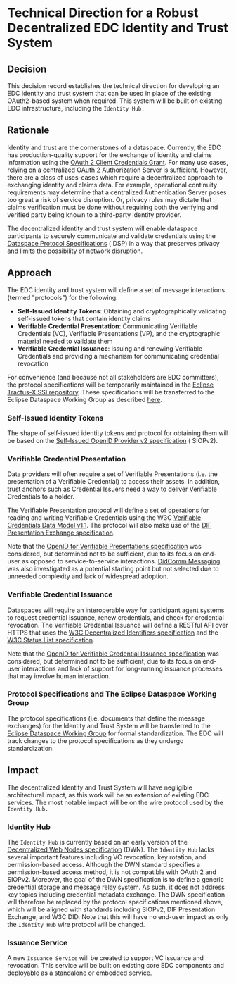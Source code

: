 # Technical Direction for a Robust Decentralized EDC Identity and Trust System

## Decision

This decision record establishes the technical direction for developing an EDC identity and trust system that can be
used in
place of the existing OAuth2-based system when required. This system will be built on existing EDC infrastructure,
including the `Identity Hub.`

## Rationale

Identity and trust are the cornerstones of a dataspace. Currently, the EDC has production-quality support for the
exchange of identity and claims information using
the [OAuth 2 Client Credentials Grant](https://datatracker.ietf.org/doc/html/rfc6749#section-4.4). For many use cases,
relying on a centralized OAuth 2 Authorization Server is sufficient. However, there are a class of uses-cases which
require a decentralized approach to exchanging identity and claims data. For example, operational continuity
requirements may determine that a centralized Authentication Server poses too great a risk of service disruption. Or,
privacy rules may dictate that claims verification must be done without requiring both the verifying and verified party
being
known to a third-party identity provider.

The decentralized identity and trust system will enable dataspace participants to securely communicate and validate
credentials using
the [Dataspace Protocol Specifications](https://github.com/International-Data-Spaces-Association/ids-specification) (
DSP) in a way that preserves privacy and limits the possibility of network disruption.

## Approach

The EDC identity and trust system will define a set of message interactions (termed "protocols") for the following:

- **Self-Issued Identity Tokens**: Obtaining and cryptographically validating self-issued tokens that contain identity
  claims
- **Verifiable Credential Presentation**: Communicating Verifiable Credentials (VC), Verifiable Presentations (VP), and
  the cryptographic material needed to validate them
- **Verifiable Credential Issuance**: Issuing and renewing Verifiable Credentials and providing a mechanism for
  communicating credential revocation

For convenience (and because not all stakeholders are EDC committers), the protocol specifications will be temporarily
maintained in the [Eclipse Tractus-X SSI repository](https://github.com/eclipse-tractusx/ssi-docu). These specifications
will be transferred to the Eclipse Dataspace Working Group as
described [here](#protocol-specifications-and-the-eclipse-dataspace-working-group).

### Self-Issued Identity Tokens

The shape of self-issued identity tokens and protocol for obtaining them will be based on
the [Self-Issued OpenID Provider v2 specification](https://openid.net/specs/openid-connect-self-issued-v2-1_0.html#section-1.1) (
SIOPv2).

### Verifiable Credential Presentation

Data providers will often require a set of Verifiable Presentations (i.e. the presentation of a Verifiable Credential)
to access their assets. In addition, trust anchors such as Credential Issuers need a way to deliver Verifiable
Credentials to a holder.

The Verifiable Presentation protocol will define a set of operations for reading and writing Verifiable Credentials
using the W3C [Verifiable Credentials Data Model v1.1](https://www.w3.org/TR/vc-data-model/). The protocol will also
make use of
the [DIF Presentation Exchange specification](https://identity.foundation/presentation-exchange/spec/v2.0.0/).

Note that
the [OpenID for Verifiable Presentations specification](https://openid.net/specs/openid-4-verifiable-presentations-1_0.html#section-6.1)
was considered, but determined not to be sufficient, due to its focus on end-user as opposed to service-to-service
interactions. [DidComm Messaging](https://identity.foundation/didcomm-messaging/spec/) was also investigated as a
potential starting point but not selected due to unneeded complexity and lack of widespread adoption.

### Verifiable Credential Issuance

Dataspaces will require an interoperable way for participant agent systems to request credential issuance, renew
credentials, and check for credential revocation. The Verifiable Credential Issuance will define a RESTful API over
HTTPS that uses the [W3C Decentralized Identifiers specification](https://www.w3.org/TR/did-core/) and
the [W3C Status List specification](https://www.w3.org/TR/vc-status-list/).

Note that
the [OpenID for Verifiable Credential Issuance specification](https://openid.net/specs/openid-4-verifiable-credential-issuance-1_0.html#name-introduction)
was considered, but determined not to be sufficient, due to its focus on end-user interactions and lack of support for
long-running issuance processes that may involve human interaction.

### Protocol Specifications and The Eclipse Dataspace Working Group

The protocol specifications (i.e. documents that define the message exchanges) for the Identity and Trust System will be
transferred to the [Eclipse Dataspace Working Group](https://www.eclipse.org/org/workinggroups/dataspace-charter.php)
for formal standardization. The EDC will track changes to the protocol specifications as they undergo standardization.

## Impact

The decentralized Identity and Trust System will have negligible architectural impact, as this work will be an extension
of existing EDC services. The most notable impact will be on the wire protocol used by the `Identity Hub.`

### Identity Hub

The `Identity Hub` is currently based on an early version of
the [Decentralized Web Nodes specification](https://identity.foundation/decentralized-web-node/spec/) (DWN).
The `Identity Hub` lacks several important features including VC revocation, key rotation, and permission-based access.
Although the DWN standard specifies a permission-based access method, it is not compatible with OAuth 2 and SIOPv2.
Moreover, the goal of the DWN specification is to define a generic credential storage and message relay system. As such,
it does not address key topics including credential metadata exchange. The DWN specification will therefore be replaced
by the protocol specifications mentioned above, which will be aligned with standards including SIOPv2, DIF Presentation
Exchange, and W3C DID. Note that this will have no end-user impact as only the `Identity Hub` wire protocol will be
changed.

### Issuance Service

A new `Issuance Service` will be created to support VC issuance and revocation. This service will be built on existing
core EDC components and deployable as a standalone or embedded service.

